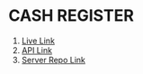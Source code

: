 # CASH REGISTER

1. [Live Link](https://amazing-knuth-49a65f.netlify.app/)
2. [API Link](https://enigmatic-eyrie-46917.herokuapp.com/)
3. [Server Repo Link](https://github.com/shiblee22/cash-register-server)
